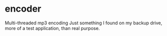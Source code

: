 # encoder
Multi-threaded mp3 encoding
Just something I found on my backup drive, more of a test application, than real purpose.
